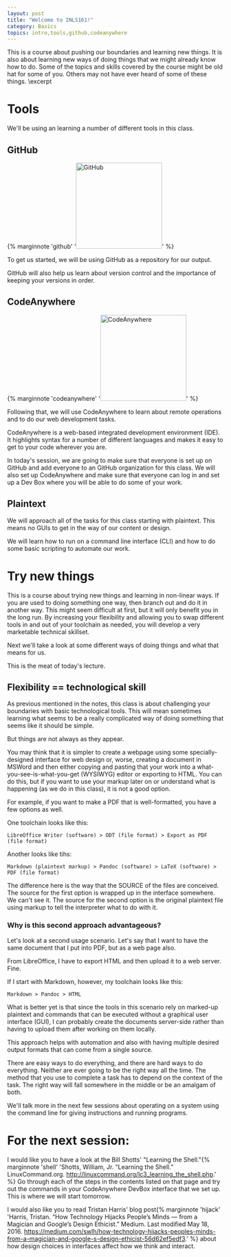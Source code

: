 ```yaml
---
layout: post
title: "Welcome to INLS161!"
category: Basics
topics: intro,tools,github,codeanywhere
---
```


This is a course about pushing our boundaries and learning new things. 
It is also about learning new ways of doing things that we might already know how to do. 
Some of the topics and skills covered by the course might be old hat for some of you. 
Others may not have ever heard of some of these things. 
\\excerpt

# Tools

We'll be using an learning a number of different tools in this class. 

## GitHub

{% marginnote 'github' '<a href="https://github.com" target="_blank"><img width="200px" src="https://upload.wikimedia.org/wikipedia/commons/thumb/2/29/GitHub_logo_2013.svg/200px-GitHub_logo_2013.svg.png" alt="GitHub" /></a>' %}

To get us started, we will be using GitHub as a repository for our output. 

GitHub will also help us learn about version control and the importance of keeping your versions in order. 

## CodeAnywhere

{% marginnote 'codeanywhere' '<a href="https://codeanywhere.com/" target="_blank"><img width="200px" src="https://s3.amazonaws.com/image.infoarmy/1388835079827.png" alt="CodeAnywhere" /></a>' %}

Following that, we will use CodeAnywhere to learn about remote operations and to do our web development tasks.

CodeAnywhere is a web-based integrated development environment (IDE). It highlights syntax for a number of different languages and makes it easy to get to your code wherever you are. 

In today's session, we are going to make sure that everyone is set up on GitHub and add everyone to an GitHub organization for this class. 
We will also set up CodeAnywhere and make sure that everyone can log in and set up a Dev Box where you will be able to do some of your work. 

## Plaintext

We will approach all of the tasks for this class starting with plaintext. 
This means no GUIs to get in the way of our content or design. 

We will learn how to run on a command line interface (CLI) and how to do some basic scripting to automate our work. 

# Try new things

This is a course about trying new things and learning in non-linear ways. 
If you are used to doing something one way, then branch out and do it in another way.
This might seem difficult at first, but it will only benefit you in the long run.
By increasing your flexibility and allowing you to swap different tools in and out of your toolchain as needed, you will develop a very marketable technical skillset. 

Next we'll take a look at some different ways of doing things and what that means for us.

This is the meat of today's lecture. 

## Flexibility == technological skill

As previous mentioned in the notes, this class is about challenging your boundaries with basic technological tools. 
This will mean sometimes learning what seems to be a really complicated way of doing something that seems like it should be simple. 

But things are not always as they appear. 

You may think that it is simpler to create a webpage using some specially-designed interface for web design or, worse, creating a document in MSWord and then either copying and pasting that your work into a what-you-see-is-what-you-get (WYSIWYG) editor or exporting to HTML. 
You can do this, but if you want to use your markup later on or understand what is happening (as we do in this class), it is not a good option. 

For example, if you want to make a PDF that is well-formatted, you have a few options as well. 

One toolchain looks like this: 

```LibreOffice Writer (software) > ODT (file format) > Export as PDF (file format)```

Another looks like tihs:

```Markdown (plaintext markup) > Pandoc (software) > LaTeX (software) > PDF (file format)```

The difference here is the way that the SOURCE of the files are conceived. 
The source for the first option is wrapped up in the interface somewhere. 
We can't see it. 
The source for the second option is the original plaintext file using markup to tell the interpreter what to do with it. 

### Why is this second approach advantageous?</h3>

Let's look at a second usage scenario. 
Let's say that I want to have the same document that I put into PDF, but as a web page also.

From LibreOffice, I have to export HTML and then upload it to a web server. 
Fine. 

If I start with Markdown, however, my toolchain looks like this:

```Markdown > Pandoc > HTML``` 

What is better yet is that since the tools in this scenario rely on marked-up plaintext and commands that can be executed without a graphical user interface (GUI), I can probably create the documents server-side rather than having to upload them after working on them locally. 

This approach helps with automation and also with having multiple desired output formats that can come from a single source. 

There are easy ways to do everything, and there are hard ways to do everything. 
Neither are ever going to be the right way all the time. 
The method that you use to complete a task has to depend on the context of the task. 
The right way will fall somewhere in the middle or be an amalgam of both. 

We'll talk more in the next few sessions about operating on a system using the command line for giving instructions and running programs. 

# For the next session:

I would like you to have a look at the Bill Shotts' "Learning the Shell."{% marginnote 'shell' 'Shotts, William, Jr. “Learning the Shell.” LinuxCommand.org. http://linuxcommand.org/lc3_learning_the_shell.php.' %} 
Go through each of the steps in the contents listed on that page and try out the commands in your CodeAnywhere DevBox interface that we set up. This is where we will start tomorrow.

I would also like you to read Tristan Harris' blog post{% marginnote 'hijack' 'Harris, Tristan. “How Technology Hijacks People’s Minds — from a Magician and Google’s Design Ethicist.” Medium. Last modified May 18, 2016. https://medium.com/swlh/how-technology-hijacks-peoples-minds-from-a-magician-and-google-s-design-ethicist-56d62ef5edf3.' %} about how design choices in interfaces affect how we think and interact. 

